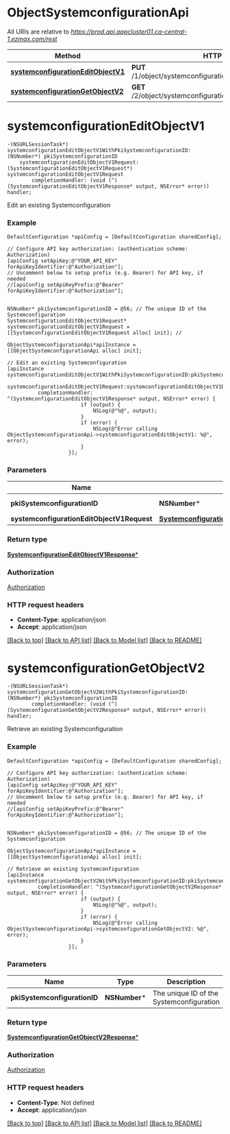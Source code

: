 # ObjectSystemconfigurationApi

All URIs are relative to *https://prod.api.appcluster01.ca-central-1.ezmax.com/rest*

Method | HTTP request | Description
------------- | ------------- | -------------
[**systemconfigurationEditObjectV1**](ObjectSystemconfigurationApi.md#systemconfigurationeditobjectv1) | **PUT** /1/object/systemconfiguration/{pkiSystemconfigurationID} | Edit an existing Systemconfiguration
[**systemconfigurationGetObjectV2**](ObjectSystemconfigurationApi.md#systemconfigurationgetobjectv2) | **GET** /2/object/systemconfiguration/{pkiSystemconfigurationID} | Retrieve an existing Systemconfiguration


# **systemconfigurationEditObjectV1**
```objc
-(NSURLSessionTask*) systemconfigurationEditObjectV1WithPkiSystemconfigurationID: (NSNumber*) pkiSystemconfigurationID
    systemconfigurationEditObjectV1Request: (SystemconfigurationEditObjectV1Request*) systemconfigurationEditObjectV1Request
        completionHandler: (void (^)(SystemconfigurationEditObjectV1Response* output, NSError* error)) handler;
```

Edit an existing Systemconfiguration



### Example
```objc
DefaultConfiguration *apiConfig = [DefaultConfiguration sharedConfig];

// Configure API key authorization: (authentication scheme: Authorization)
[apiConfig setApiKey:@"YOUR_API_KEY" forApiKeyIdentifier:@"Authorization"];
// Uncomment below to setup prefix (e.g. Bearer) for API key, if needed
//[apiConfig setApiKeyPrefix:@"Bearer" forApiKeyIdentifier:@"Authorization"];


NSNumber* pkiSystemconfigurationID = @56; // The unique ID of the Systemconfiguration
SystemconfigurationEditObjectV1Request* systemconfigurationEditObjectV1Request = [[SystemconfigurationEditObjectV1Request alloc] init]; // 

ObjectSystemconfigurationApi*apiInstance = [[ObjectSystemconfigurationApi alloc] init];

// Edit an existing Systemconfiguration
[apiInstance systemconfigurationEditObjectV1WithPkiSystemconfigurationID:pkiSystemconfigurationID
              systemconfigurationEditObjectV1Request:systemconfigurationEditObjectV1Request
          completionHandler: ^(SystemconfigurationEditObjectV1Response* output, NSError* error) {
                        if (output) {
                            NSLog(@"%@", output);
                        }
                        if (error) {
                            NSLog(@"Error calling ObjectSystemconfigurationApi->systemconfigurationEditObjectV1: %@", error);
                        }
                    }];
```

### Parameters

Name | Type | Description  | Notes
------------- | ------------- | ------------- | -------------
 **pkiSystemconfigurationID** | **NSNumber***| The unique ID of the Systemconfiguration | 
 **systemconfigurationEditObjectV1Request** | [**SystemconfigurationEditObjectV1Request***](SystemconfigurationEditObjectV1Request.md)|  | 

### Return type

[**SystemconfigurationEditObjectV1Response***](SystemconfigurationEditObjectV1Response.md)

### Authorization

[Authorization](../README.md#Authorization)

### HTTP request headers

 - **Content-Type**: application/json
 - **Accept**: application/json

[[Back to top]](#) [[Back to API list]](../README.md#documentation-for-api-endpoints) [[Back to Model list]](../README.md#documentation-for-models) [[Back to README]](../README.md)

# **systemconfigurationGetObjectV2**
```objc
-(NSURLSessionTask*) systemconfigurationGetObjectV2WithPkiSystemconfigurationID: (NSNumber*) pkiSystemconfigurationID
        completionHandler: (void (^)(SystemconfigurationGetObjectV2Response* output, NSError* error)) handler;
```

Retrieve an existing Systemconfiguration



### Example
```objc
DefaultConfiguration *apiConfig = [DefaultConfiguration sharedConfig];

// Configure API key authorization: (authentication scheme: Authorization)
[apiConfig setApiKey:@"YOUR_API_KEY" forApiKeyIdentifier:@"Authorization"];
// Uncomment below to setup prefix (e.g. Bearer) for API key, if needed
//[apiConfig setApiKeyPrefix:@"Bearer" forApiKeyIdentifier:@"Authorization"];


NSNumber* pkiSystemconfigurationID = @56; // The unique ID of the Systemconfiguration

ObjectSystemconfigurationApi*apiInstance = [[ObjectSystemconfigurationApi alloc] init];

// Retrieve an existing Systemconfiguration
[apiInstance systemconfigurationGetObjectV2WithPkiSystemconfigurationID:pkiSystemconfigurationID
          completionHandler: ^(SystemconfigurationGetObjectV2Response* output, NSError* error) {
                        if (output) {
                            NSLog(@"%@", output);
                        }
                        if (error) {
                            NSLog(@"Error calling ObjectSystemconfigurationApi->systemconfigurationGetObjectV2: %@", error);
                        }
                    }];
```

### Parameters

Name | Type | Description  | Notes
------------- | ------------- | ------------- | -------------
 **pkiSystemconfigurationID** | **NSNumber***| The unique ID of the Systemconfiguration | 

### Return type

[**SystemconfigurationGetObjectV2Response***](SystemconfigurationGetObjectV2Response.md)

### Authorization

[Authorization](../README.md#Authorization)

### HTTP request headers

 - **Content-Type**: Not defined
 - **Accept**: application/json

[[Back to top]](#) [[Back to API list]](../README.md#documentation-for-api-endpoints) [[Back to Model list]](../README.md#documentation-for-models) [[Back to README]](../README.md)

